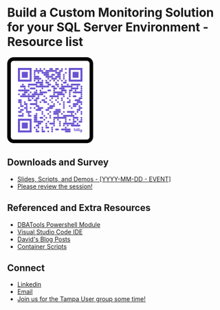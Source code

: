 # Build a Custom Monitoring Solution for your SQL Server Environment - Resource list

<img src="./graphics/QR Code.png" alt="QR COde" width="200" height="200"/>

## Downloads and Survey
- [Slides, Scripts, and Demos - [YYYY-MM-DD - EVENT]](https://github.com/David-Seis/Presentations/tree/main/Sessions/Build%20a%20Custom%20Monitoring%20Solution%20for%20your%20SQL%20Server%20Environment/1%20-%20History)
- [Please review the session!](https://forms.office.com/r/HQmuRnDQnd)

## Referenced and Extra Resources
- [DBATools Powershell Module](https://dbatools.io/commands/)
- [Visual Studio Code IDE](https://code.visualstudio.com/)
- [David's Blog Posts](https://straightpathsql.com/archives/author/davidseis/)
- [Container Scripts](https://github.com/David-Seis/Presentations/tree/main/Misc/Containers)

## Connect
- [Linkedin](https://www.linkedin.com/in/davidseis/)
- [Email](mailto:david.seis@straightpathsql.com)
- [Join us for the Tampa User group some time!](https://aka.ms/TFAB)
